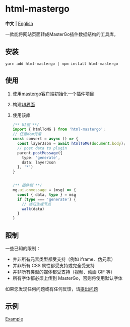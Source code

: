 # html-mastergo

**中文** | [English](./README.md)

一款能将网站页面转成MasterGo插件数据结构的工具库。



## 安装

```shell
yarn add html-mastergo | npm install html-mastergo
```

## 使用

1. 使用[mastergo客户端](https://mastergo.com/resource)初始化一个插件项目

2. 构建[UI界面](https://developers.mastergo.com/guide/setup.html#%E6%9E%84%E5%BB%BA%E7%94%A8%E6%88%B7%E7%95%8C%E9%9D%A2)

3. 使用该库

   ```typescript
   /** UI侧 **/
   import { htmlToMG } from 'html-mastergo';
   // 任意dom元素
   const convert = async () => {
     const layerJson = await htmlToMG(document.body);
     // post data to plugin
     parent.postMessage({
       type: 'generate',
       data: layerJson
     }, '*')
   }
   
   
   /** 插件侧 **/
   mg.ui.onmessage = (msg) => {
     const { data, type } = msg
     if (type === 'generate') {
       // 递归生成节点
       walk(data)
     }
   }
   ```

## 限制

一些已知的限制：

- 并非所有元素类型都受支持（例如 iframe、伪元素）
- 并非所有 CSS 属性都受支持或完全受支持
- 并非所有类型的媒体都受支持（视频、动画 GIF 等）
- 所有字体都必须上传到 MasterGo，否则将使用默认字体

如果您发现任何问题或有任何反馈，请[提出问题](https://github.com/mastergo-design/html-to-mastergo/issues/new)

## 示例

[Example](./src/example/html-mg)